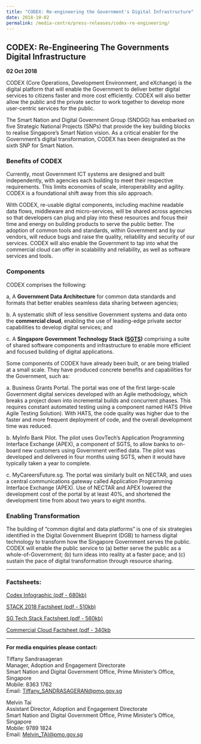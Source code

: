```yaml
---
title: "CODEX: Re-engineering the Government's Digital Infrastructure"
date: 2018-10-02
permalink: /media-centre/press-releases/codex-re-engineering/
---
```

## CODEX: Re-Engineering The Governments Digital Infrastructure

**02 Oct 2018**

CODEX (Core Operations, Development Environment, and eXchange) is the digital platform that will enable the Government to deliver better digital services to citizens faster and more cost efficiently. CODEX will also better allow the public and the private sector to work together to develop more user-centric services for the public.

The Smart Nation and Digital Government Group (SNDGG) has embarked on five Strategic National Projects (SNPs) that provide the key building blocks to realise Singapore’s Smart Nation vision. As a critical enabler for the Government’s digital transformation, CODEX has been designated as the sixth SNP for Smart Nation.

  
### Benefits of CODEX

Currently, most Government ICT systems are designed and built independently, with agencies each building to meet their respective requirements. This limits economies of scale, interoperability and agility. CODEX is a foundational shift away from this silo approach.

With CODEX, re-usable digital components, including machine readable data flows, middleware and micro-services, will be shared across agencies so that developers can plug and play into these resources and focus their time and energy on building products to serve the public better. The adoption of common tools and standards, within Government and by our vendors, will reduce bugs and raise the quality, reliability and security of our services. CODEX will also enable the Government to tap into what the commercial cloud can offer in scalability and reliability, as well as software services and tools.

### Components

CODEX comprises the following:

a, A  **Government Data Architecture**  for common data standards and formats that better enables seamless data sharing between agencies;

b. A systematic shift of less sensitive Government systems and data onto the  **commercial cloud**, enabling the use of leading-edge private sector capabilities to develop digital services; and

c. A  **Singapore Government Technology Stack ([SGTS](https://www.tech.gov.sg/products-and-services/singapore-government-tech-stack/))**  comprising a suite of shared software components and infrastructure to enable more efficient and focused building of digital applications.

Some components of CODEX have already been built, or are being trialled at a small scale. They have produced concrete benefits and capabilities for the Government, such as:

a.  Business Grants Portal. The portal was one of the first large-scale Government digital services developed with an Agile methodology, which breaks a project down into incremental builds and concurrent phases. This requires constant automated testing using a component named HATS (Hive Agile Testing Solution). With HATS, the code quality was higher due to the faster and more frequent deployment of code, and the overall development time was reduced. 

b.  MyInfo Bank Pilot. The pilot uses GovTech’s Application Programming Interface Exchange (APEX), a component of SGTS, to allow banks to on-board new customers using Government verified data. The pilot was developed and delivered in four months using SGTS, when it would have typically taken a year to complete.

c.  MyCareersFuture.sg. The portal was similarly built on NECTAR, and uses a central communications gateway called Application Programming Interface Exchange (APEX). Use of NECTAR and APEX lowered the development cost of the portal by at least 40%, and shortened the development time from about two years to eight months.

  
### Enabling Transformation

The building of “common digital and data platforms” is one of six strategies identified in the Digital Government Blueprint (DGB) to harness digital technology to transform how the Singapore Government serves the public. CODEX will enable the public service to (a) better serve the public as a whole-of-Government; (b) turn ideas into reality at a faster pace; and (c) sustain the pace of digital transformation through resource sharing. 

---
### Factsheets:

[Codex Infographic (pdf - 680kb)](/files/press-releases/2018/codex-infographic.pdf)

[STACK 2018 Factsheet (pdf - 510kb)](/files/press-releases/2018/stack-2018-media-factsheet.pdf)

[SG Tech Stack Factsheet (pdf - 560kb)](/files/press-releases/2018/sg-tech-stack-media-factsheet.pdf)

[Commercial Cloud Factsheet (pdf - 340kb](/files/press-releases/2018/commercial-cloud-factsheet.pdf)

---

**For media enquiries please contact:**

Tiffany Sandrasageran<br>
Manager, Adoption and Engagement Directorate<br>
Smart Nation and Digital Government Office, Prime Minister’s Office, Singapore<br>
Mobile: 8363 1762<br>
Email: Tiffany_SANDRASAGERAN@pmo.gov.sg

Melvin Tai<br>
Assistant Director, Adoption and Engagement Directorate<br>
Smart Nation and Digital Government Office, Prime Minister’s Office, Singapore<br>
Mobile: 9789 1824<br>
Email: Melvin_TAI@pmo.gov.sg